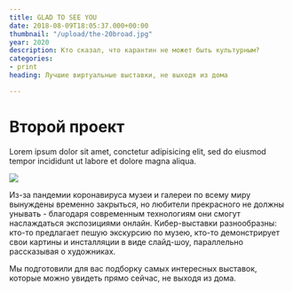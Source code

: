 ```yaml
---
title: GLAD TO SEE YOU
date: 2018-08-09T18:05:37.000+00:00
thumbnail: "/upload/the-20broad.jpg"
year: 2020
description: Кто сказал, что карантин не может быть культурным?
categories:
- print
heading: Лучшие виртуальные выставки, не выходя из дома

---
```

# Второй проект

Lorem ipsum dolor sit amet, conctetur adipisicing elit, sed do eiusmod tempor incididunt ut labore et dolore magna aliqua.

![](/upload/photo-1516906736502-5d3fedc3019a.jpeg)

Из-за пандемии коронавируса музеи и галереи по всему миру вынуждены временно закрыться, но любители прекрасного не должны унывать - благодаря современным технологиям они смогут наслаждаться экспозициями онлайн. Кибер-выставки разнообразны: кто-то предлагает пешую экскурсию по музею, кто-то демонстрирует свои картины и инсталляции в виде слайд-шоу, параллельно рассказывая о художниках. 

Мы подготовили для вас подборку самых интересных выставок, которые можно увидеть прямо сейчас, не выходя из дома.